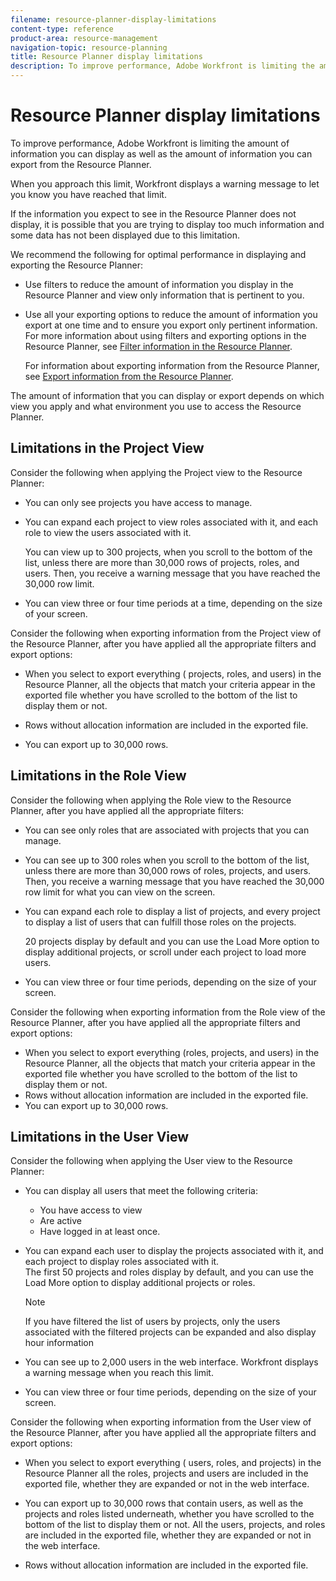 ```yaml
---
filename: resource-planner-display-limitations
content-type: reference
product-area: resource-management
navigation-topic: resource-planning
title: Resource Planner display limitations
description: To improve performance, Adobe Workfront is limiting the amount of information you can display as well as the amount of information you can export from the Resource Planner.
---
```


# Resource Planner display limitations

To improve performance, Adobe Workfront is limiting the amount of information you can display as well as the amount of information you can export from the Resource Planner.

When you approach this limit, Workfront displays a warning message to let you know you have reached that limit.

If the information you expect to see in the Resource Planner does not display, it is possible that you are trying to display too much information and some data has not been displayed due to this limitation.

We recommend the following for optimal performance in displaying and exporting the Resource Planner:

* Use filters to reduce the amount of information you display in the Resource Planner and view only information that is pertinent to you.
* Use all your exporting options to reduce the amount of information you export at one time and to ensure you export only pertinent information.  
  For more information about using filters and exporting options in the Resource Planner, see [Filter information in the Resource Planner](../../resource-mgmt/resource-planning/filter-resource-planner.md).

  For information about exporting information from the Resource Planner, see [Export information from the Resource Planner](../../resource-mgmt/resource-planning/export-resource-planner.md).

The amount of information that you can display or export depends on which view you apply and what environment you use to access the Resource Planner.

## Limitations in the Project View

Consider the following when applying the Project view to the Resource Planner:

* You can only see projects you have access to manage. 
* You can expand each project to view roles associated with it, and each role to view the users associated with it.

  You can view up to 300 projects, when you scroll to the bottom of the list, unless there are more than 30,000 rows of projects, roles, and users. Then, you receive a warning message that you have reached the 30,000 row limit. 

* You can view three or four time periods at a time, depending on the size of your screen.

Consider the following when exporting information from the Project view of the Resource Planner, after you have applied all the appropriate filters and export options:

* When you select to export everything ( projects, roles, and users) in the Resource Planner, all the objects that match your criteria appear in the exported file whether you have scrolled to the bottom of the list to display them or not.
* Rows without allocation information are included in the exported file.

* You can export up to 30,000 rows.

## Limitations in the Role View

Consider the following when applying the Role view to the Resource Planner, after you have applied all the appropriate filters:

* You can see only roles that are associated with projects that you can manage.

* You can see up to 300 roles when you scroll to the bottom of the list, unless there are more than 30,000 rows of roles, projects, and users. Then, you receive a warning message that you have reached the 30,000 row limit for what you can view on the screen.
* You can expand each role to display a list of projects, and every project to display a list of users that can fulfill those roles on the projects.

  20 projects display by default and you can use the Load More option to display additional projects, or scroll under each project to load more users.

* You can view three or four time periods, depending on the size of your screen.

Consider the following when exporting information from the Role view of the Resource Planner, after you have applied all the appropriate filters and export options:

* When you select to export everything (roles, projects, and users) in the Resource Planner, all the objects that match your criteria appear in the exported file whether you have scrolled to the bottom of the list to display them or not.
* Rows without allocation information are included in the exported file.
* You can export up to 30,000 rows.

## Limitations in the User View

Consider the following when applying the User view to the Resource Planner:

* You can display all users that meet the following criteria:

  * You have access to view
  * Are active
  * Have logged in at least once.

* You can expand each user to display the projects associated with it, and each project to display roles associated with it.  
  The first 50 projects and roles display by default, and you can use the Load More option to display additional projects or roles.

  >[!NOTE]
  >
  >If you have filtered the list of users by projects, only the users associated with the filtered projects can be expanded and also display hour information

* You can see up to 2,000 users in the web interface. Workfront displays a warning message when you reach this limit.
* You can view three or four time periods, depending on the size of your screen.

Consider the following when exporting information from the User view of the Resource Planner, after you have applied all the appropriate filters and export options:

* When you select to export everything ( users, roles, and projects) in the Resource Planner all the roles, projects and users are included in the exported file, whether they are expanded or not in the web interface.

* You can export up to 30,000 rows that contain users, as well as the projects and roles listed underneath, whether you have scrolled to the bottom of the list to display them or not. All the users, projects, and roles are included in the exported file, whether they are expanded or not in the web interface. 
* Rows without allocation information are included in the exported file.

